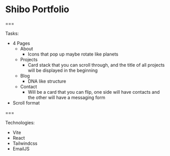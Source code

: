 # Shibo Portfolio

===

Tasks:

- 4 Pages
  - About
    - Icons that pop up maybe rotate like planets
  - Projects
    - Card stack that you can scroll through, and the title of all projects will be displayed in the beginning
  - Blog
    - DNA like structure
  - Contact
    - Will be a card that you can flip, one side will have contacts and the other will have a messaging form
- Scroll format

===

Technologies:

- Vite
- React
- Tailwindcss
- EmailJS
